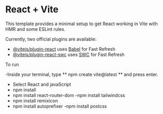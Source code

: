 # React + Vite

This template provides a minimal setup to get React working in Vite with HMR and some ESLint rules.

Currently, two official plugins are available:

- [@vitejs/plugin-react](https://github.com/vitejs/vite-plugin-react/blob/main/packages/plugin-react/README.md) uses [Babel](https://babeljs.io/) for Fast Refresh
- [@vitejs/plugin-react-swc](https://github.com/vitejs/vite-plugin-react-swc) uses [SWC](https://swc.rs/) for Fast Refresh

To run 

-Inside your terminal, type ** npm create vite@latest ** and press enter.
- Select React and javaScript
- npm install
- npm install react-router-dom
-npm install tailwindcss
- npm install remixicon
- npm install autoprefixer
-npm install postcss
